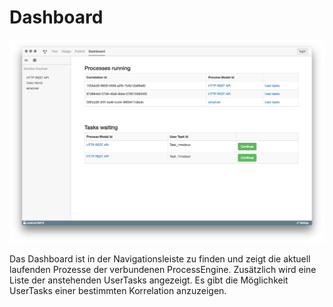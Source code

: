 # Dashboard

![Dashboard](dashboard.png)

Das Dashboard ist in der Navigationsleiste zu finden und zeigt die aktuell
laufenden Prozesse der verbundenen ProcessEngine. Zusätzlich wird eine Liste
der anstehenden UserTasks angezeigt. Es gibt die Möglichkeit UserTasks einer
bestimmten Korrelation anzuzeigen.
